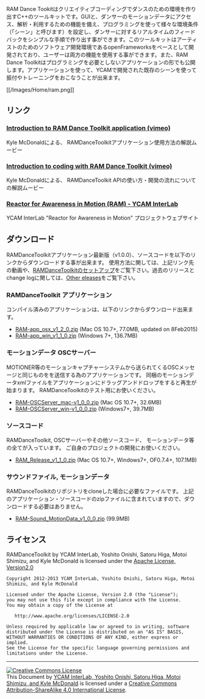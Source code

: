 RAM Dance Tookitはクリエイティブコーディングでダンスのための環境を作り出すC++のツールキットです。GUIと、ダンサーのモーションデータにアクセス、解析・利用するための機能を備え、プログラミングを使って様々な環境条件（「シーン」と呼びます）を設定し、ダンサーに対するリアルタイムのフィードバックをシンプルな手順で作り出す事ができます。このツールキットはアーティストのためのソフトウェア開発環境であるopenFrameworksをベースとして開発されており、ユーザーは両方の機能を使用する事ができます。また、RAM Dance Toolkitはプログラミングを必要としないアプリケーションの形でも公開します。アプリケーションを使って、YCAMで開発された既存のシーンを使って振付やトレーニングをおこなうことが出来ます。

[[/Images/Home/ram.png]]




## リンク

### [Introduction to RAM Dance Toolkit application (vimeo)](http://vimeo.com/64703174) 
Kyle McDonaldによる、 RAMDanceToolkitアプリケーション使用方法の解説ムービー

### [Introduction to coding with RAM Dance Toolkit (vimeo)](http://vimeo.com/64775855)  
Kyle McDonaldによる、 RAMDanceToolkit APIの使い方・開発の流れについての解説ムービー

### [Reactor for Awareness in Motion (RAM) - YCAM InterLab](http://interlab.ycam.jp/projects/ram/) 
YCAM InterLab "Reactor for Awareness in Motion" プロジェクトウェブサイト




## ダウンロード 

RAMDanceToolkitアプリケーション最新版（v1.0.0）、ソースコードを以下のリンクからダウンロードする事が出来ます。
使用方法に関しては、上記リンク先の動画や、[RAMDanceToolkitのセットアップ](How-to-setup-RAMDanceToolkit_Jp)をご覧下さい。過去のリリースとchange logに関しては、[Other eleases](Other_Releases)をご覧下さい。

### RAMDanceToolkit アプリケーション

コンパイル済みのアプリケーションは、以下のリンクからダウンロード出来ます。

- [RAM-app_osx_v1_2_0.zip](http://interlab.ycam.jp/wp-content/uploads/2015/02/RAM-app_osx_v1_2_0.zip) (Mac OS 10.7+, 77.0MB, updated on 8Feb2015)
- [RAM-app_win_v1_1_0.zip](https://github.com/YCAMInterlab/RAMDanceToolkit/releases/download/v1.1.0/RAM-app_win_v1_1_0.zip) (Windows 7+, 136.7MB)

### モーションデータ OSCサーバー

MOTIONER等のモーションキャプチャーシステムから送られてくるOSCメッセージと同じものをを送信する為のアプリケーションです。
同梱のモーションデータxmlファイルをアプリケーションにドラッグアンドドロップをすると再生が始まります。
RAMDanceToolkitのテスト用にお使いください。

- [RAM-OSCServer_mac-v1_0_0.zip](https://github.com/YCAMInterlab/RAMDanceToolkit/releases/download/v1.0.0/RAM-OSCServer_mac-v1_0_0.zip) (Mac OS 10.7+, 32.6MB)
- [RAM-OSCServer_win-v1_0_0.zip](https://github.com/YCAMInterlab/RAMDanceToolkit/releases/download/v1.0.0/RAM-OSCServer_win-v1_0_0.zip) (Windows7+, 39.7MB)

### ソースコード

RAMDanceToolkit, OSCサーバーやその他ソースコード、 モーションデータ等の全てが入っています。
ご自身のプロジェクトの開発にお使いください。

- [RAM_Release_v1_1_0.zip](https://github.com/YCAMInterlab/RAMDanceToolkit/releases/download/v1.1.0/RAM-release-v1_1_0.zip) (Mac OS 10.7+, Windows7+, OF0.7.4+, 107.1MB)

### サウンドファイル, モーションデータ

RAMDanceToolkitのリポジトリをcloneした場合に必要なファイルです。
上記のアプリケーション・ソースコードのzipファイルに含まれていますので、ダウンロードする必要はありません。

- [RAM-Sound_MotionData_v1_0_0.zip](https://github.com/YCAMInterlab/RAMDanceToolkit/releases/download/v1.0.0/RAM-Sound_MotionData_v1_0_0.zip) (99.9MB)




## ライセンス
RAMDanceToolkit by YCAM InterLab, Yoshito Onishi, Satoru Higa, Motoi Shimizu, and Kyle McDonald is licensed under the [Apache License, Version2.0](http://www.apache.org/licenses/LICENSE-2.0.html)

    Copyright 2012-2013 YCAM InterLab, Yoshito Onishi, Satoru Higa, Motoi Shimizu, and Kyle McDonald

    Licensed under the Apache License, Version 2.0 (the "License");
    you may not use this file except in compliance with the License.
    You may obtain a copy of the License at

       http://www.apache.org/licenses/LICENSE-2.0

    Unless required by applicable law or agreed to in writing, software
    distributed under the License is distributed on an "AS IS" BASIS,
    WITHOUT WARRANTIES OR CONDITIONS OF ANY KIND, either express or implied.
    See the License for the specific language governing permissions and
    limitations under the License.
    
<hr>
<a rel="license" href="http://creativecommons.org/licenses/by-sa/4.0/"><img alt="Creative Commons License" style="border-width:0" src="http://i.creativecommons.org/l/by-sa/4.0/80x15.png" /></a><br /><span xmlns:dct="http://purl.org/dc/terms/" property="dct:title">This Document</span> by <a xmlns:cc="http://creativecommons.org/ns#" href="http://interlab.ycam.jp/projects/ram" property="cc:attributionName" rel="cc:attributionURL">YCAM InterLab, Yoshito Onishi, Satoru Higa, Motoi Shimizu, and Kyle McDonald</a> is licensed under a <a rel="license" href="http://creativecommons.org/licenses/by-sa/4.0/">Creative Commons Attribution-ShareAlike 4.0 International License</a>.
